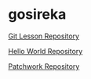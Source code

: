 # gosireka

[Git Lesson Repository](https://github.com/gosireka/git-lesson-repository)

[Hello World Repository](https://github.com/gosireka/hello-world)

[Patchwork Repository](https://github.com/gosireka/patchwork)
